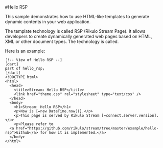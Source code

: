 #Hello RSP

This sample demonstrates how to use HTML-like templates to generate dynamic contents in your web application.

The template technology is called RSP (Rikulo Stream Page). It allows developers to create dynamically generated web pages based on HTML, XML or other document types. The technology is called.

Here is an example:

    [!-- View of Hello RSP --]
    [dart]
    part of hello_rsp;
    [/dart]
    <!DOCTYPE html>
    <html>
      <head>
        <title>Stream: Hello RSP</title>
        <link href="theme.css" rel="stylesheet" type="text/css" />
      </head>
      <body>
        <h1>Stream: Hello RSP</h1>
        <p>Now is [=new DateTime.now()].</p>
        <p>This page is served by Rikulo Stream [=connect.server.version].</p>
        <p>Please refer to
      <a href="https://github.com/rikulo/stream/tree/master/example/hello-rsp">Github</a> for how it is implemented.</a>
      </body>
    </html>
